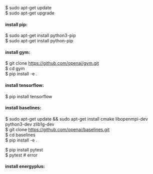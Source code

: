 $ sudo apt-get update  
$ sudo apt-get upgrade  

#### install pip:  
$ sudo apt-get install python3-pip  
$ sudo apt-get install python-pip  

#### install gym:  
$ git clone https://github.com/openai/gym.git  
$ cd gym  
$ pip install -e .  

#### install tensorflow:  
$ pip install tensorflow  

#### install baselines:  
$ sudo apt-get update && sudo apt-get install cmake libopenmpi-dev python3-dev zlib1g-dev  
$ git clone https://github.com/openai/baselines.git  
$ cd baselines  
$ pip install -e .  

$ pip install pytest  
$ pytest   # error  

#### install energyplus:  

